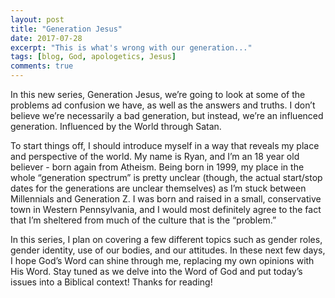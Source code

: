 ```yaml
---
layout: post
title: "Generation Jesus"
date: 2017-07-28
excerpt: "This is what's wrong with our generation..."
tags: [blog, God, apologetics, Jesus]
comments: true
---
```


In this new series, Generation Jesus, we’re going to look at some of the problems ad confusion we have, as well as the answers and truths. I don’t believe we’re necessarily a bad generation, but instead, we’re an influenced generation. Influenced by the World through Satan.

To start things off, I should introduce myself in a way that reveals my place and perspective of the world. My name is Ryan, and I’m an 18 year old believer - born again from Atheism. Being born in 1999, my place in the whole “generation spectrum” is pretty unclear (though, the actual start/stop dates for the generations are unclear themselves) as I’m stuck between Millennials and Generation Z. I was born and raised in a small, conservative town in Western Pennsylvania, and I would most definitely agree to the fact that I’m sheltered from much of the culture that is the “problem.”

In this series, I plan on covering a few different topics such as gender roles, gender identity, use of our bodies, and our attitudes. In these next few days, I hope God’s Word can shine through me, replacing my own opinions with His Word. Stay tuned as we delve into the Word of God and put today’s issues into a Biblical context! Thanks for reading!